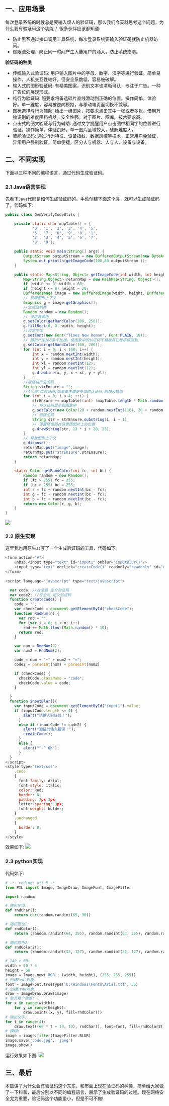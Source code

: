 
## 一、应用场景
每次登录系统的时候总是要输入烦人的验证码，那么我们今天就思考这个问题，为什么要有验证码这个功能？
很多伙伴应该都知道:
- 防止黑客通过接口调用工具系统，每次登录系统要输入验证码就防止机器访问。
- 做限流处理，防止同一时间产生大量用户的涌入，防止系统崩溃。

**验证码的种类**<br/>
- 传统输入式验证码: 用户输入图片中的字母、数字、汉字等进行验证。简单易操作，人机交互性较好。但安全系数低，容易被破解。
- 输入式的图形验证码: 有精美图案，识别文本也清晰可认，专注于广告。一种广告位的展现形式。
- 纯行为验证码: 照要求将备选碎片直线滑动到正确的位置。操作简单，体验好。单一维度，容易被逆向模拟，与移动端页面切换不兼容。
- 图标选择与行为辅助: 给出一组图片，按要求点击其中一张或者多张。借用万物识别的难度阻挡机器。安全性强。对于图片、图库、技术要求高。
- 点击式的图文验证与行为辅助: 通过文字提醒用户点击图中相同字的位置进行验证。操作简单，体验良好，单一图片区域较大，破解难度大。
- 智能验证码: 通过行为特征、设备指纹、数据风控等技术，正常用户免验证，异常用户强制验证。简单便捷，区分人与机器、人与人、设备与设备。

## 二、不同实现
下面以三种不同的编程语言，通过代码生成验证码。

### 2.1 Java语言实现
先看下`Java`代码是如何生成验证码的。手动创建下面这个类，就可以生成验证码了。代码如下:
```java
public class GenVerifyCodeUtils {

    private static char mapTable[] = {
            '0', '1', '2', '3', '4', '5',
            '6', '7', '8', '9', '0', '1',
            '2', '3', '4', '5', '6', '7',
            '8', '9'};

    public static void main(String[] args) {
        OutputStream outputStream = new BufferedOutputStream(new ByteArrayOutputStream());
        System.out.println(getImageCode(100,80,outputStream ));
    }

    public static Map<String, Object> getImageCode(int width, int height, OutputStream os) {
        Map<String,Object> returnMap = new HashMap<String, Object>();
        if (width <= 0) width = 60;
        if (height <= 0) height = 20;
        BufferedImage image = new BufferedImage(width, height, BufferedImage.TYPE_INT_RGB);
        // 获取图形上下文
        Graphics g = image.getGraphics();
        //生成随机类
        Random random = new Random();
        // 设定背景色
        g.setColor(getRandColor(200, 250));
        g.fillRect(0, 0, width, height);
        //设定字体
        g.setFont(new Font("Times New Roman", Font.PLAIN, 18));
        // 随机产生168条干扰线，使图象中的认证码不易被其它程序探测到
        g.setColor(getRandColor(160, 200));
        for (int i = 0; i < 168; i++) {
            int x = random.nextInt(width);
            int y = random.nextInt(height);
            int xl = random.nextInt(12);
            int yl = random.nextInt(12);
            g.drawLine(x, y, x + xl, y + yl);
        }
        //取随机产生的码
        String strEnsure = "";
        //4代表4位验证码,如果要生成更多位的认证码,则加大数值
        for (int i = 0; i < 4; ++i) {
            strEnsure += mapTable[(int) (mapTable.length * Math.random())];
            // 将认证码显示到图象中
            g.setColor(new Color(20 + random.nextInt(110), 20 + random.nextInt(110), 20 + random.nextInt(110)));
            // 直接生成
            String str = strEnsure.substring(i, i + 1);
            // 设置随便码在背景图图片上的位置
            g.drawString(str, 13 * i + 20, 25);
        }
        // 释放图形上下文
        g.dispose();
        returnMap.put("image",image);
        returnMap.put("strEnsure",strEnsure);
        return returnMap;
    }
    
    static Color getRandColor(int fc, int bc) {
        Random random = new Random();
        if (fc > 255) fc = 255;
        if (bc > 255) bc = 255;
        int r = fc + random.nextInt(bc - fc);
        int g = fc + random.nextInt(bc - fc);
        int b = fc + random.nextInt(bc - fc);
        return new Color(r, g, b);
    }
}
```

![](https://imgkr.cn-bj.ufileos.com/44417df1-1538-4bc1-a284-05738965c7b6.png)


### 2.2 原生实现
这里我也用原生`Js`写了一个生成验证码的工具，代码如下:
```javascript
<form action="#">
    &nbsp;<input type="text" id="input1" onblur="inputBlur()"/>
    <input type="text" onclick="createCode()" readonly="readonly" id="checkCode" class="unchanged" style="width: 80px;background: #660099"/><br />
</form> 
  
<script language="javascript" type="text/javascript">

  var code; //在全局 定义验证码
  var code2; //在全局 定义验证码
  function createCode() {
    code = "";
    var checkCode = document.getElementById("checkCode");
    function RndNum(n) {
      var rnd = "";
      for (var i = 0; i < n; i++)
        rnd += Math.floor(Math.random() * 10);
      return rnd;
    }

    var num = RndNum(2);
    var num2 = RndNum(2);

    code = num + "+" + num2 + "=";
    code2 = parseInt(num) + parseInt(num2)

    if (checkCode) {
      checkCode.className = "code";
      checkCode.value = code;
    }

  }
  function inputBlur(){
    var inputCode = document.getElementById("input1").value;
    if (inputCode.length <= 0) {
        alert("请输入验证码！");
      }
      else if (inputCode != code2) {
        alert("验证码输入错误！");
        createCode(); 
      }
      else {
        alert("^-^ OK");
      }
  }
</script>
<style type="text/css">
    .code
    {
      font-family: Arial;
      font-style: italic;
      color: Red;
      border: 0;
      padding: 2px 3px;
      letter-spacing: 3px;
      font-weight: bolder;
    }
    .unchanged
    {
      border: 0;
    }
</style>
```
效果如下:
![](https://imgkr.cn-bj.ufileos.com/5beedb43-8827-4097-bc4b-d2a7e0845ee8.png)

### 2.3 python实现
代码如下:
```python
# -*- coding: utf-8 -*
from PIL import Image, ImageDraw, ImageFont, ImageFilter

import random

# 随机字母:
def rndChar():
    return chr(random.randint(65, 90))

# 随机颜色1:
def rndColor():
    return (random.randint(64, 255), random.randint(64, 255), random.randint(64, 255))

# 随机颜色2:
def rndColor2():
    return (random.randint(32, 127), random.randint(32, 127), random.randint(32, 127))

# 240 x 60:
width = 60 * 4
height = 60
image = Image.new('RGB', (width, height), (255, 255, 255))
# 创建Font对象:
font = ImageFont.truetype('C:\Windows\Fonts\Arial.ttf', 36)
# 创建Draw对象:
draw = ImageDraw.Draw(image)
# 填充每个像素:
for x in range(width):
    for y in range(height):
        draw.point((x, y), fill=rndColor())
# 输出文字:
for t in range(4):
    draw.text((60 * t + 10, 10), rndChar(), font=font, fill=rndColor2())
# 模糊:
image = image.filter(ImageFilter.BLUR)
image.save('code.jpg', 'jpeg')
image.show()
```
运行效果如下图:
![](https://imgkr.cn-bj.ufileos.com/3f23f4e4-fb77-455c-9630-799eb760dec3.png)

## 三、最后
本篇讲了为什么会有验证码这个东东，和市面上现在验证码的种类，简单给大家做了一下科普，最后分别以不同的编程语言，展示了生成验证码的过程。现在网络安全尤为重要，验证码这个功能虽小，但是不可不做! 
